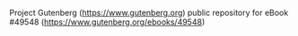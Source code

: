 Project Gutenberg (https://www.gutenberg.org) public repository for eBook #49548 (https://www.gutenberg.org/ebooks/49548)
